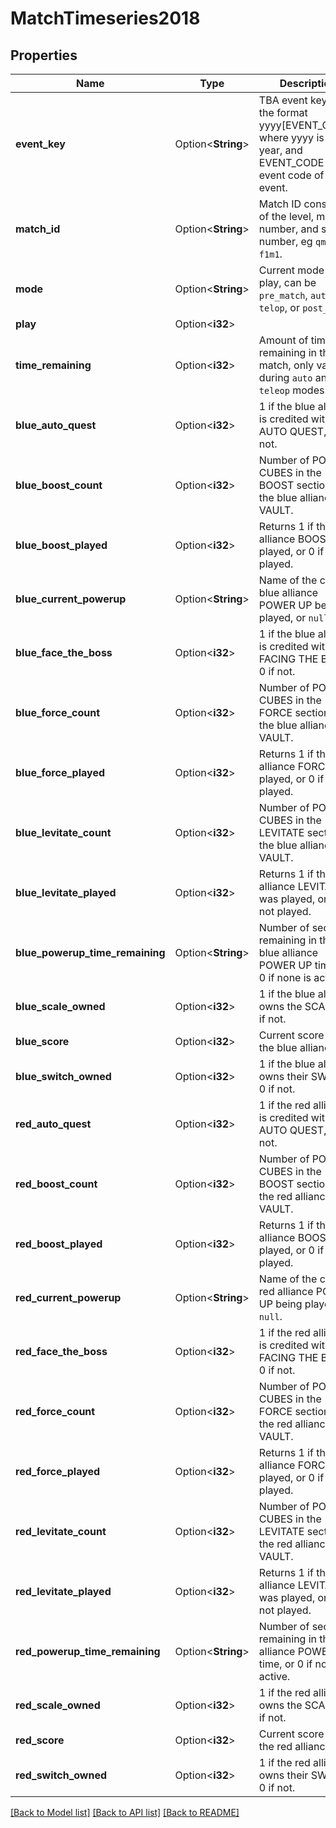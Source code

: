 # MatchTimeseries2018

## Properties

Name | Type | Description | Notes
------------ | ------------- | ------------- | -------------
**event_key** | Option<**String**> | TBA event key with the format yyyy[EVENT_CODE], where yyyy is the year, and EVENT_CODE is the event code of the event. | [optional]
**match_id** | Option<**String**> | Match ID consisting of the level, match number, and set number, eg `qm45` or `f1m1`. | [optional]
**mode** | Option<**String**> | Current mode of play, can be `pre_match`, `auto`, `telop`, or `post_match`. | [optional]
**play** | Option<**i32**> |  | [optional]
**time_remaining** | Option<**i32**> | Amount of time remaining in the match, only valid during `auto` and `teleop` modes. | [optional]
**blue_auto_quest** | Option<**i32**> | 1 if the blue alliance is credited with the AUTO QUEST, 0 if not. | [optional]
**blue_boost_count** | Option<**i32**> | Number of POWER CUBES in the BOOST section of the blue alliance VAULT. | [optional]
**blue_boost_played** | Option<**i32**> | Returns 1 if the blue alliance BOOST was played, or 0 if not played. | [optional]
**blue_current_powerup** | Option<**String**> | Name of the current blue alliance POWER UP being played, or `null`. | [optional]
**blue_face_the_boss** | Option<**i32**> | 1 if the blue alliance is credited with FACING THE BOSS, 0 if not. | [optional]
**blue_force_count** | Option<**i32**> | Number of POWER CUBES in the FORCE section of the blue alliance VAULT. | [optional]
**blue_force_played** | Option<**i32**> | Returns 1 if the blue alliance FORCE was played, or 0 if not played. | [optional]
**blue_levitate_count** | Option<**i32**> | Number of POWER CUBES in the LEVITATE section of the blue alliance VAULT. | [optional]
**blue_levitate_played** | Option<**i32**> | Returns 1 if the blue alliance LEVITATE was played, or 0 if not played. | [optional]
**blue_powerup_time_remaining** | Option<**String**> | Number of seconds remaining in the blue alliance POWER UP time, or 0 if none is active. | [optional]
**blue_scale_owned** | Option<**i32**> | 1 if the blue alliance owns the SCALE, 0 if not. | [optional]
**blue_score** | Option<**i32**> | Current score for the blue alliance. | [optional]
**blue_switch_owned** | Option<**i32**> | 1 if the blue alliance owns their SWITCH, 0 if not. | [optional]
**red_auto_quest** | Option<**i32**> | 1 if the red alliance is credited with the AUTO QUEST, 0 if not. | [optional]
**red_boost_count** | Option<**i32**> | Number of POWER CUBES in the BOOST section of the red alliance VAULT. | [optional]
**red_boost_played** | Option<**i32**> | Returns 1 if the red alliance BOOST was played, or 0 if not played. | [optional]
**red_current_powerup** | Option<**String**> | Name of the current red alliance POWER UP being played, or `null`. | [optional]
**red_face_the_boss** | Option<**i32**> | 1 if the red alliance is credited with FACING THE BOSS, 0 if not. | [optional]
**red_force_count** | Option<**i32**> | Number of POWER CUBES in the FORCE section of the red alliance VAULT. | [optional]
**red_force_played** | Option<**i32**> | Returns 1 if the red alliance FORCE was played, or 0 if not played. | [optional]
**red_levitate_count** | Option<**i32**> | Number of POWER CUBES in the LEVITATE section of the red alliance VAULT. | [optional]
**red_levitate_played** | Option<**i32**> | Returns 1 if the red alliance LEVITATE was played, or 0 if not played. | [optional]
**red_powerup_time_remaining** | Option<**String**> | Number of seconds remaining in the red alliance POWER UP time, or 0 if none is active. | [optional]
**red_scale_owned** | Option<**i32**> | 1 if the red alliance owns the SCALE, 0 if not. | [optional]
**red_score** | Option<**i32**> | Current score for the red alliance. | [optional]
**red_switch_owned** | Option<**i32**> | 1 if the red alliance owns their SWITCH, 0 if not. | [optional]

[[Back to Model list]](../README.md#documentation-for-models) [[Back to API list]](../README.md#documentation-for-api-endpoints) [[Back to README]](../README.md)


